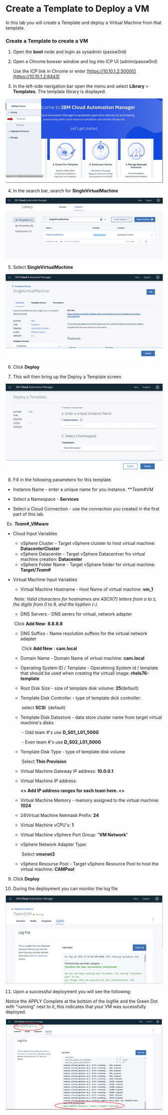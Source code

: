 # Create a Template to Deploy a VM

In this lab you will create a Template and deploy a Virtual Machine from that template.

### Create a Template to create a VM

1. Open the **boot** node and login as sysadmin (passw0rd)

2. Open a Chrome bowser window and log into ICP UI (admin/passw0rd)

   Use the ICP link in Chrome or enter  [https://10.10.1.2:30000](https://10.10.1.2:8443)

3. In the left-side navigation bar open the menu and select **Library** > **Templates**. The template library is displayed.

![Lab_1-3_A](../images/Lab_1-3_A.png)



4. In the search bar, search for **SingleVirtualMachine**

![Lab_1-3_B](../images/Lab_1-3_B.png)

5. Select **SingleVirtualMachine**

![Lab_1-3_C](../images/Lab_1-3_C.png)

6. Click **Deploy**

7. This will then bring up the Deploy a Template screen

![Lab_1-3_D](../images/Lab_1-3_D.png)

8. Fill in the following parameters for this template.

- Instance Name - enter a unique name for you instance.  ***Team#*VM**

-  Select a Namespace - **Services**
- Select a Cloud Connection - use the connection you created in the first part of this lab.

​	        Ex. ***Team#*_VMware**

- Cloud Input Variables
  - vSphere Cluster - Target vSphere cluister to host virtual machine: **DatacenterCluster**
  - vSphere Datacenter - Target vSphere Datacentver fro virtual machine creation: **Datacenter**
  - vSphere Folder Name - Target vSphere folder for virtual machine:  **Target/*Team#***

- Virtual Machine Input Variables

  - Virtual Machine Hostname - Host Name of virtual machine:  **vm_1**

  ​           *Note:  Valid characters for hostnames are ASCII(7) letters*
  ​           *from a to z, the digits from 0 to 9, and the hyphen (-).*

  - DNS Servers - DNS serers for virtual, network adapter

  ​		   Click **Add New**:  **8.8.8.8**

  - DNS Suffixs - Name resolution suffexs for the virtuial network adapter

    ​	Click **Add New** :   **cam.local**

  - Domain Name - Domain Name of virtual machine:  **cam.local**

  - Operating System ID / Template - Operatimng System id / template that should be used when creating the virtuall image:  **rhels76-template**

  - Root Disk Size - size of template disk volume:  **25**(default)

  - Template Disk Controller - type of template dick controller: 

    ​	select **SCSI**. (default)

  - Template Disk Datastore - data store cluster name from target virtual machine's disks 

    ​	- Odd team #'s use **D_S01_L01_500G**

    ​	- Even team #'s use **D_S02_L01_500G**

  - Template Disk Type - type of template disk volume

    ​	Select **Thin Provision**

  - Virtual Machine Gateway IP address: **10.0.0.1**

  - Virtual Machine IP address:  

    **<<JW>> Add IP address ranges for each team here. <<JW>>**

  - Virtual Machine Memory - memory assigned to the virtual machine: **1024**

  - 24Virtual Machine Netmask Prefix:  **24**

  - Virtual Machine vCPU's: **1**

  - Virtual Machine vSphere Port Group: "**VM Network**"

  - vSphere Network Adapter Type:

    ​		Select **vmxnet3**

  - vSphere Resourse Pool - Target vSphere Resource Pool to host the virtual machine:  **CAMPool**

9. Click **Deploy**

10. During the deployment you can monitor the log file

![Lab_1-3_E](../images/Lab_1-3_E.png)

11. Upon a successful deployment you will see the following:

Notice the APPLY Complete at the bottom of the logfile and the Green Dot with "running" next to it,  this indicates that your VM was sucessfully deployed.

![Lab_1-3_F](../images/Lab_1-3_F.png)



